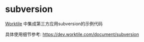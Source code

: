 # subversion

[Worktile](https://worktile.com) 中集成第三方应用subversion的示例代码


具体使用细节参考: https://dev.worktile.com/document/subversion
